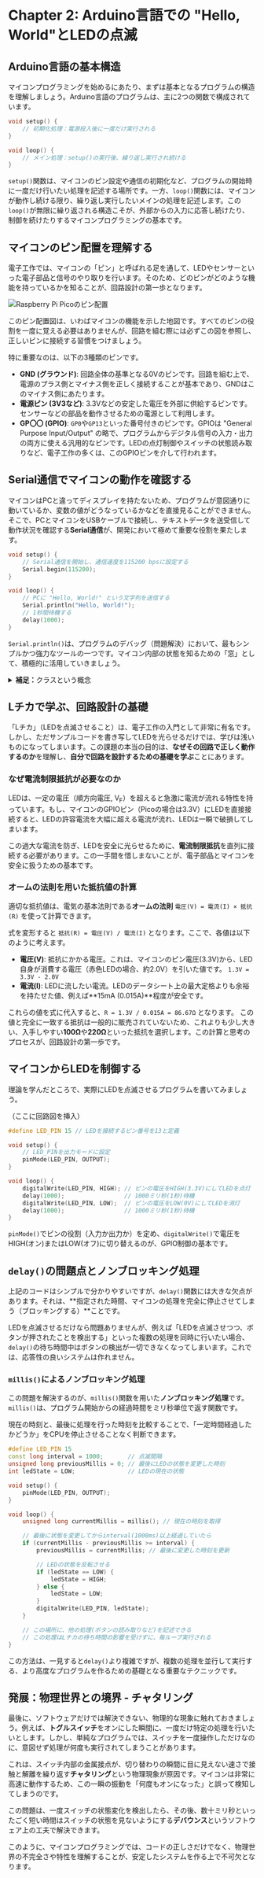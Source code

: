 # Chapter 2: Arduino言語での "Hello, World"とLEDの点滅

## Arduino言語の基本構造

マイコンプログラミングを始めるにあたり、まずは基本となるプログラムの構造を理解しましょう。Arduino言語のプログラムは、主に2つの関数で構成されています。

```cpp
void setup() {
    // 初期化処理：電源投入後に一度だけ実行される
}

void loop() {
    // メイン処理：setup()の実行後、繰り返し実行され続ける
}
```

`setup()`関数は、マイコンのピン設定や通信の初期化など、プログラムの開始時に一度だけ行いたい処理を記述する場所です。一方、`loop()`関数には、マイコンが動作し続ける限り、繰り返し実行したいメインの処理を記述します。この`loop()`が無限に繰り返される構造こそが、外部からの入力に応答し続けたり、制御を続けたりするマイコンプログラミングの基本です。

## マイコンのピン配置を理解する

電子工作では、マイコンの「ピン」と呼ばれる足を通して、LEDやセンサーといった電子部品と信号のやり取りを行います。そのため、どのピンがどのような機能を持っているかを知ることが、回路設計の第一歩となります。

![Raspberry Pi Picoのピン配置](./images/pins.png)

このピン配置図は、いわばマイコンの機能を示した地図です。すべてのピンの役割を一度に覚える必要はありませんが、回路を組む際には必ずこの図を参照し、正しいピンに接続する習慣をつけましょう。

特に重要なのは、以下の3種類のピンです。

-   **GND (グラウンド)**: 回路全体の基準となる0Vのピンです。回路を組む上で、電源のプラス側とマイナス側を正しく接続することが基本であり、GNDはこのマイナス側にあたります。
-   **電源ピン (3V3など)**: 3.3Vなどの安定した電圧を外部に供給するピンです。センサーなどの部品を動作させるための電源として利用します。
-   **GP〇〇 (GPIO)**: `GP0`や`GP13`といった番号付きのピンです。GPIOは "General Purpose Input/Output" の略で、プログラムからデジタル信号の入力・出力の両方に使える汎用的なピンです。LEDの点灯制御やスイッチの状態読み取りなど、電子工作の多くは、このGPIOピンを介して行われます。

## Serial通信でマイコンの動作を確認する

マイコンはPCと違ってディスプレイを持たないため、プログラムが意図通りに動いているか、変数の値がどうなっているかなどを直接見ることができません。そこで、PCとマイコンをUSBケーブルで接続し、テキストデータを送受信して動作状況を確認する**Serial通信**が、開発において極めて重要な役割を果たします。

```cpp
void setup() {
    // Serial通信を開始し、通信速度を115200 bpsに設定する
    Serial.begin(115200);
}

void loop() {
    // PCに "Hello, World!" という文字列を送信する
    Serial.println("Hello, World!");
    // 1秒間待機する
    delay(1000);
}
```
`Serial.println()`は、プログラムのデバッグ（問題解決）において、最もシンプルかつ強力なツールの一つです。マイコン内部の状態を知るための「窓」として、積極的に活用していきましょう。

<details>
<summary><b>補足：</b>クラスという概念</summary>
`Serial`は、Arduinoフレームワークにあらかじめ用意されている「クラス」の一例です。クラスとは、特定の機能に関連する変数や関数を一つにまとめたもので、複雑な処理を簡単な命令で扱えるようにしてくれます。例えば`Serial.println()`という命令一つで、実際にはUSBドライバとのデータのやり取りなど、多くの低レベルな処理が内部的に行われています。こうした便利な「道具」の存在を理解しつつも、その裏側で何が行われているのかを少し想像してみることが、より深い理解に繋がります。
</details>

## Lチカで学ぶ、回路設計の基礎

「Lチカ」（LEDを点滅させること）は、電子工作の入門として非常に有名です。しかし、ただサンプルコードを書き写してLEDを光らせるだけでは、学びは浅いものになってしまいます。この課題の本当の目的は、**なぜその回路で正しく動作するのか**を理解し、**自分で回路を設計するための基礎を学ぶ**ことにあります。

### なぜ電流制限抵抗が必要なのか
LEDは、一定の電圧（順方向電圧, V<sub>F</sub>）を超えると急激に電流が流れる特性を持っています。もし、マイコンのGPIOピン（Picoの場合は3.3V）にLEDを直接接続すると、LEDの許容電流を大幅に超える電流が流れ、LEDは一瞬で破損してしまいます。

この過大な電流を防ぎ、LEDを安全に光らせるために、**電流制限抵抗**を直列に接続する必要があります。この一手間を惜しまないことが、電子部品とマイコンを安全に扱うための基本です。

### オームの法則を用いた抵抗値の計算
適切な抵抗値は、電気の基本法則である**オームの法則** `電圧(V) = 電流(I) × 抵抗(R)` を使って計算できます。

式を変形すると `抵抗(R) = 電圧(V) / 電流(I)` となります。ここで、各値は以下のように考えます。

-   **電圧(V)**: 抵抗にかかる電圧。これは、マイコンのピン電圧(3.3V)から、LED自身が消費する電圧（赤色LEDの場合、約2.0V）を引いた値です。 `1.3V = 3.3V - 2.0V`
-   **電流(I)**: LEDに流したい電流。LEDのデータシート上の最大定格よりも余裕を持たせた値、例えば**15mA (0.015A)**程度が安全です。

これらの値を式に代入すると、`R = 1.3V / 0.015A = 86.67Ω` となります。
この値と完全に一致する抵抗は一般的に販売されていないため、これよりも少し大きい、入手しやすい**100Ω**や**220Ω**といった抵抗を選択します。この計算と思考のプロセスが、回路設計の第一歩です。

## マイコンからLEDを制御する

理論を学んだところで、実際にLEDを点滅させるプログラムを書いてみましょう。

（ここに回路図を挿入）

```cpp
#define LED_PIN 15 // LEDを接続するピン番号を13と定義

void setup() {
    // LED_PINを出力モードに設定
    pinMode(LED_PIN, OUTPUT);
}

void loop() {
    digitalWrite(LED_PIN, HIGH); // ピンの電圧をHIGH(3.3V)にしてLEDを点灯
    delay(1000);                 // 1000ミリ秒(1秒)待機
    digitalWrite(LED_PIN, LOW);  // ピンの電圧をLOW(0V)にしてLEDを消灯
    delay(1000);                 // 1000ミリ秒(1秒)待機
}
```
`pinMode()`でピンの役割（入力か出力か）を定め、`digitalWrite()`で電圧をHIGH(オン)またはLOW(オフ)に切り替えるのが、GPIO制御の基本です。

## `delay()`の問題点とノンブロッキング処理

上記のコードはシンプルで分かりやすいですが、`delay()`関数には大きな欠点があります。それは、**指定された時間、マイコンの処理を完全に停止させてしまう（ブロッキングする）**ことです。

LEDを点滅させるだけなら問題ありませんが、例えば「LEDを点滅させつつ、ボタンが押されたことを検出する」といった複数の処理を同時に行いたい場合、`delay()`の待ち時間中はボタンの検出が一切できなくなってしまいます。これでは、応答性の良いシステムは作れません。

### `millis()`によるノンブロッキング処理
この問題を解決するのが、`millis()`関数を用いた**ノンブロッキング処理**です。`millis()`は、プログラム開始からの経過時間をミリ秒単位で返す関数です。

現在の時刻と、最後に処理を行った時刻を比較することで、「一定時間経過したかどうか」をCPUを停止させることなく判断できます。

```cpp
#define LED_PIN 15
const long interval = 1000;       // 点滅間隔
unsigned long previousMillis = 0; // 最後にLEDの状態を変更した時刻
int ledState = LOW;               // LEDの現在の状態

void setup() {
    pinMode(LED_PIN, OUTPUT);
}

void loop() {
    unsigned long currentMillis = millis(); // 現在の時刻を取得

    // 最後に状態を変更してからinterval(1000ms)以上経過していたら
    if (currentMillis - previousMillis >= interval) {
        previousMillis = currentMillis; // 最後に変更した時刻を更新

        // LEDの状態を反転させる
        if (ledState == LOW) {
            ledState = HIGH;
        } else {
            ledState = LOW;
        }
        digitalWrite(LED_PIN, ledState);
    }

    // この場所に、他の処理(ボタンの読み取りなど)を記述できる
    // この処理はLチカの待ち時間の影響を受けずに、毎ループ実行される
}
```
この方法は、一見すると`delay()`より複雑ですが、複数の処理を並行して実行する、より高度なプログラムを作るための基礎となる重要なテクニックです。

## 発展：物理世界との境界 - チャタリング

最後に、ソフトウェアだけでは解決できない、物理的な現象に触れておきましょう。例えば、**トグルスイッチ**をオンにした瞬間に、一度だけ特定の処理を行いたいとします。しかし、単純なプログラムでは、スイッチを一度操作しただけなのに、意図せず処理が何度も実行されてしまうことがあります。

これは、スイッチ内部の金属接点が、切り替わりの瞬間に目に見えない速さで接触と解離を繰り返す**チャタリング**という物理現象が原因です。マイコンは非常に高速に動作するため、この一瞬の振動を「何度もオンになった」と誤って検知してしまうのです。

この問題は、一度スイッチの状態変化を検出したら、その後、数十ミリ秒といったごく短い時間はスイッチの状態を見ないようにする**デバウンス**というソフトウェア上の工夫で解決できます。

このように、マイコンプログラミングでは、コードの正しさだけでなく、物理世界の不完全さや特性を理解することが、安定したシステムを作る上で不可欠となります。